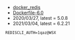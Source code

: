 - [docker_redis](https://hub.docker.com/_/redis/)
- [Dockerfile-6.0](https://github.com/docker-library/redis/blob/7b37611579e91f4ce356dfc2954500b5d6d43b60/6.0/Dockerfile)
- 2020/03/27, latest = 5.0.8
- 2021/03/04, latest = 6.2.21


```env
REDISCLI_AUTH=1qaz@WSX
```

```bash

```
